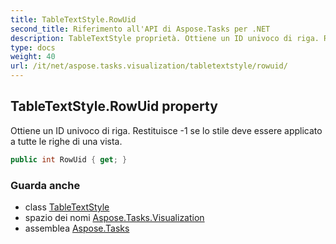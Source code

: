 ```yaml
---
title: TableTextStyle.RowUid
second_title: Riferimento all'API di Aspose.Tasks per .NET
description: TableTextStyle proprietà. Ottiene un ID univoco di riga. Restituisce 1 se lo stile deve essere applicato a tutte le righe di una vista.
type: docs
weight: 40
url: /it/net/aspose.tasks.visualization/tabletextstyle/rowuid/
---
```

## TableTextStyle.RowUid property

Ottiene un ID univoco di riga. Restituisce -1 se lo stile deve essere applicato a tutte le righe di una vista.

```csharp
public int RowUid { get; }
```

### Guarda anche

* class [TableTextStyle](../)
* spazio dei nomi [Aspose.Tasks.Visualization](../../tabletextstyle/)
* assemblea [Aspose.Tasks](../../../)


